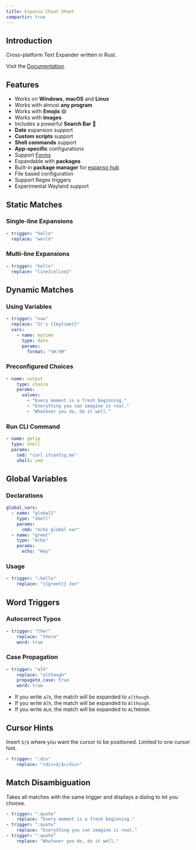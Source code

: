 ```yaml
---
title: Espanso Cheat Sheet
compartir: true
---
```


## Introduction

Cross-platform Text Expander written in Rust.

Visit the [Documentation](https://espanso.org/docs/get-started/).

## Features

- Works on **Windows**, **macOS** and **Linux**
- Works with almost **any program**
- Works with **Emojis** 😄
- Works with **Images**
- Includes a powerful **Search Bar** 🔎
- **Date** expansion support
- **Custom scripts** support
- **Shell commands** support
- **App-specific** configurations
- Support [Forms](https://espanso.org/docs/matches/forms/)
- Expandable with **packages**
- Built-in **package manager** for [espanso hub](https://hub.espanso.org/)
- File based configuration
- Support Regex triggers
- Experimental Wayland support

## Static Matches

### Single-line Expansions

```yml
- trigger: "hello"
  replace: "world"
```

### Multi-line Expansions

```yml
- trigger: "hello"
  replace: "line1\nline2"
```

## Dynamic Matches

### Using Variables

```yml
- trigger: "now"
  replace: "It's {{mytime}}"
  vars:
    - name: mytime
      type: date
      params:
        format: "%H:%M"
```

### Preconfigured Choices

```yml
- name: output
    type: choice
    params:
      values:
        - "Every moment is a fresh beginning."
        - "Everything you can imagine is real."
        - "Whatever you do, do it well."
```

### Run CLI Command

```yaml
- name: getip
  type: shell
  params:
    cmd: "curl ifconfig.me"
    shell: cmd
```

## Global Variables

### Declarations

```yml
global_vars:
  - name: "global1"
    type: "shell"
    params:
      cmd: "echo global var"
  - name: "greet"
    type: "echo"
    params:
      echo: "Hey"
```

### Usage

```yml
- trigger: ":hello"
    replace: "{{greet}} Jon"
```

## Word Triggers

### Autocorrect Typos

```yml
- trigger: "ther"
    replace: "there"
    word: true
```

### Case Propagation

```yml
- trigger: "alh"
    replace: "although"
    propagate_case: true
    word: true
```

- If you write `alh`, the match will be expanded to `although`.
- If you write `Alh`, the match will be expanded to `Although`.
- If you write `ALH`, the match will be expanded to `ALTHOUGH`.

## Cursor Hints

Insert `$|$` where you want the cursor to be positioned. Limited to one cursor hint.

```yml
- trigger: ":div"
    replace: "<div>$|$</div>"
```

## Match Disambiguation

Takes all matches with the same trigger and displays a dialog to let you choose.

```yml
- trigger: ":quote"
    replace: "Every moment is a fresh beginning."
- trigger: ":quote"
    replace: "Everything you can imagine is real."
- trigger: ":quote"
    replace: "Whatever you do, do it well."
```
